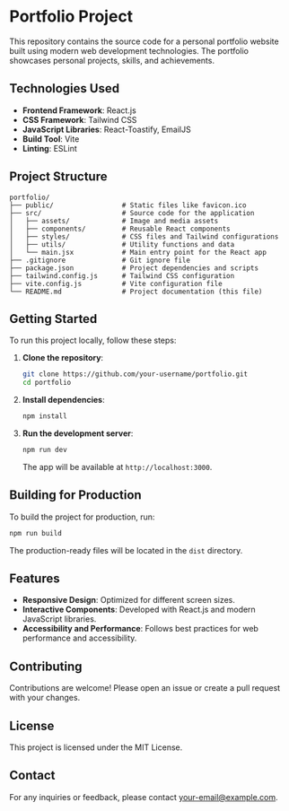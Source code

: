 # Portfolio Project

This repository contains the source code for a personal portfolio website built using modern web development technologies. The portfolio showcases personal projects, skills, and achievements.

## Technologies Used

- **Frontend Framework**: React.js
- **CSS Framework**: Tailwind CSS
- **JavaScript Libraries**: React-Toastify, EmailJS
- **Build Tool**: Vite
- **Linting**: ESLint

## Project Structure

```
portfolio/
├── public/                 # Static files like favicon.ico
├── src/                    # Source code for the application
│   ├── assets/             # Image and media assets
│   ├── components/         # Reusable React components
│   ├── styles/             # CSS files and Tailwind configurations
│   ├── utils/              # Utility functions and data
│   └── main.jsx            # Main entry point for the React app
├── .gitignore              # Git ignore file
├── package.json            # Project dependencies and scripts
├── tailwind.config.js      # Tailwind CSS configuration
├── vite.config.js          # Vite configuration file
└── README.md               # Project documentation (this file)
```

## Getting Started

To run this project locally, follow these steps:

1. **Clone the repository**:

   ```bash
   git clone https://github.com/your-username/portfolio.git
   cd portfolio
   ```

2. **Install dependencies**:

   ```bash
   npm install
   ```

3. **Run the development server**:

   ```bash
   npm run dev
   ```

   The app will be available at `http://localhost:3000`.

## Building for Production

To build the project for production, run:

```bash
npm run build
```

The production-ready files will be located in the `dist` directory.

## Features

- **Responsive Design**: Optimized for different screen sizes.
- **Interactive Components**: Developed with React.js and modern JavaScript libraries.
- **Accessibility and Performance**: Follows best practices for web performance and accessibility.

## Contributing

Contributions are welcome! Please open an issue or create a pull request with your changes.

## License

This project is licensed under the MIT License.

## Contact

For any inquiries or feedback, please contact [your-email@example.com](mailto:your-email@example.com).
